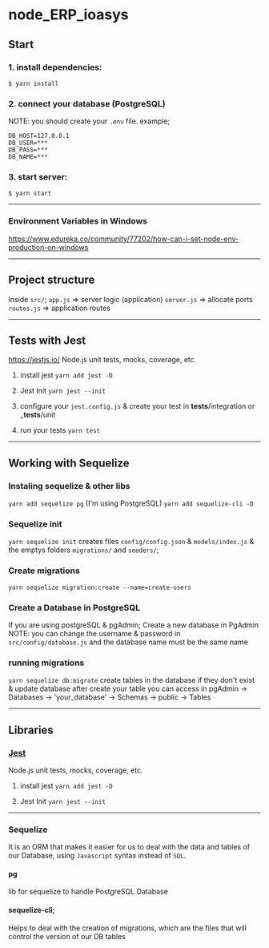 # node_ERP_ioasys

## Start
### 1. install dependencies:
``$ yarn install``

### 2. connect your database (PostgreSQL)

NOTE: you should create your `.env` file.
example; 
```
DB_HOST=127.0.0.1
DB_USER=***
DB_PASS=***
DB_NAME=***
```

### 3. start server:
``$ yarn start``

-----------
### Environment Variables in Windows
https://www.edureka.co/community/77202/how-can-i-set-node-env-production-on-windows

----------

## Project structure
Inside `src/`;
``app.js`` => server logic (application)
``server.js`` => allocate ports
``routes.js`` => application routes

-----------

## Tests with Jest
https://jestjs.io/
Node.js unit tests, mocks, coverage, etc.

1. install jest
``yarn add jest -D``

2. Jest Init
``yarn jest --init``

3. configure your `jest.config.js` & create your test in __tests__/integration or ___tests__/unit
4. run your tests
``yarn test``

----------------------------------------------
## Working with Sequelize
### Instaling sequelize & other libs
``yarn add sequelize pg`` (I'm using PostgreSQL)
``yarn add sequelize-cli -D``

### Sequelize init
``yarn sequelize init``
creates files `config/config.json` & `models/index.js` & the emptys folders `migrations/` and `seeders/`;

### Create migrations
``yarn sequelize migration:create --name=create-users``

### Create a Database in PostgreSQL
If you are using postgreSQL & pgAdmin;
Create a new database in PgAdmin
NOTE: you can change the username & password in `src/config/database.js` and the database name must be the same name

### running migrations
``yarn sequelize db:migrate``
create tables in the database if they don't exist & update database
after create your table you can access in pgAdmin -> Databases -> 'your_database' -> Schemas -> public -> Tables

------------------------------------

## Libraries

### [Jest](https://jestjs.io/)

Node.js unit tests, mocks, coverage, etc.

1. install jest
``yarn add jest -D``

2. Jest Init
``yarn jest --init``

---------
### Sequelize
It is an ORM that makes it easier for us to deal with the data and tables of our Database, using `Javascript` syntax instead of `SQL`.

#### pg
lib for sequelize to handle PostgreSQL Database

#### sequelize-cli;
Helps to deal with the creation of migrations, which are the files that will control the version of our DB tables